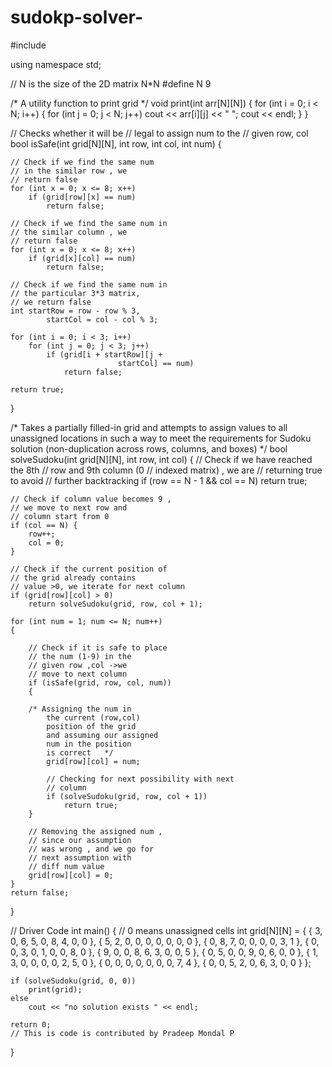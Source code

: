 # sudokp-solver-
#include <iostream>

using namespace std;

// N is the size of the 2D matrix N*N
#define N 9

/* A utility function to print grid */
void print(int arr[N][N])
{
	for (int i = 0; i < N; i++) 
	{
		for (int j = 0; j < N; j++)
			cout << arr[i][j] << " ";
		cout << endl;
	}
}

// Checks whether it will be 
// legal to assign num to the
// given row, col
bool isSafe(int grid[N][N], int row, 
					int col, int num)
{
	
	// Check if we find the same num 
	// in the similar row , we
	// return false
	for (int x = 0; x <= 8; x++)
		if (grid[row][x] == num)
			return false;

	// Check if we find the same num in 
	// the similar column , we
	// return false
	for (int x = 0; x <= 8; x++)
		if (grid[x][col] == num)
			return false;

	// Check if we find the same num in 
	// the particular 3*3 matrix,
	// we return false
	int startRow = row - row % 3, 
			startCol = col - col % 3;

	for (int i = 0; i < 3; i++)
		for (int j = 0; j < 3; j++)
			if (grid[i + startRow][j + 
							startCol] == num)
				return false;

	return true;
}

/* Takes a partially filled-in grid and attempts
to assign values to all unassigned locations in
such a way to meet the requirements for
Sudoku solution (non-duplication across rows,
columns, and boxes) */
bool solveSudoku(int grid[N][N], int row, int col)
{
	// Check if we have reached the 8th 
	// row and 9th column (0
	// indexed matrix) , we are 
	// returning true to avoid
	// further backtracking
	if (row == N - 1 && col == N)
		return true;

	// Check if column value becomes 9 , 
	// we move to next row and
	// column start from 0
	if (col == N) {
		row++;
		col = 0;
	}

	// Check if the current position of 
	// the grid already contains
	// value >0, we iterate for next column
	if (grid[row][col] > 0)
		return solveSudoku(grid, row, col + 1);

	for (int num = 1; num <= N; num++) 
	{
		
		// Check if it is safe to place 
		// the num (1-9) in the
		// given row ,col ->we 
		// move to next column
		if (isSafe(grid, row, col, num)) 
		{
			
		/* Assigning the num in 
			the current (row,col)
			position of the grid
			and assuming our assigned 
			num in the position
			is correct	 */
			grid[row][col] = num;
		
			// Checking for next possibility with next
			// column
			if (solveSudoku(grid, row, col + 1))
				return true;
		}
	
		// Removing the assigned num , 
		// since our assumption
		// was wrong , and we go for 
		// next assumption with
		// diff num value
		grid[row][col] = 0;
	}
	return false;
}

// Driver Code
int main()
{
	// 0 means unassigned cells
	int grid[N][N] = { { 3, 0, 6, 5, 0, 8, 4, 0, 0 },
					{ 5, 2, 0, 0, 0, 0, 0, 0, 0 },
					{ 0, 8, 7, 0, 0, 0, 0, 3, 1 },
					{ 0, 0, 3, 0, 1, 0, 0, 8, 0 },
					{ 9, 0, 0, 8, 6, 3, 0, 0, 5 },
					{ 0, 5, 0, 0, 9, 0, 6, 0, 0 },
					{ 1, 3, 0, 0, 0, 0, 2, 5, 0 },
					{ 0, 0, 0, 0, 0, 0, 0, 7, 4 },
					{ 0, 0, 5, 2, 0, 6, 3, 0, 0 } };

	if (solveSudoku(grid, 0, 0))
		print(grid);
	else
		cout << "no solution exists " << endl;

	return 0;
	// This is code is contributed by Pradeep Mondal P
}
